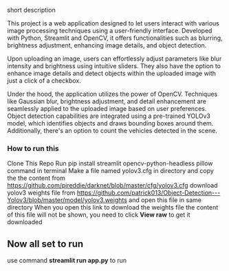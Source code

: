short description 


This project is a web application designed to let users interact with various image processing techniques using a user-friendly interface. Developed with Python, Streamlit and OpenCV, it offers functionalities such as blurring, brightness adjustment, enhancing image details, and object detection.

Upon uploading an image, users can effortlessly adjust parameters like blur intensity and brightness using intuitive sliders. They also have the option to enhance image details and detect objects within the uploaded image with just a click of a checkbox.

Under the hood, the application utilizes the power of OpenCV. Techniques like Gaussian blur, brightness adjustment, and detail enhancement are seamlessly applied to the uploaded image based on user preferences. Object detection capabilities are integrated using a pre-trained YOLOv3 model, which identifies objects and draws bounding boxes around them. Additionally, there's an option to count the vehicles detected in the scene.





### How to run this 
Clone This Repo 
Run  pip install streamlit opencv-python-headless pillow  command in terminal 
Make a file named yolov3.cfg in directory and copy the the content from https://github.com/pjreddie/darknet/blob/master/cfg/yolov3.cfg
download yolov3 weights file from https://github.com/patrick013/Object-Detection---Yolov3/blob/master/model/yolov3.weights and open this file in same directory 
When you open this link to download the weights file the content of this file will not be shown, you need to click **View raw** to get it downloaded 

## Now all set to run 

use command **streamlit run  app.py** to run 

